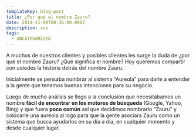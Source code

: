 ```yaml
---
templateKey: blog-post
title: ¿Por qué el nombre Zauru?
date: 2014-11-08T00:36:00.000Z
description: xxx
tags:
  - UNCATEGORIZED
---
```

A muchos de nuestros clientes y posibles clientes les surge la duda de ¿por qué el nombre Zauru? ¿Qué significa el nombre? Hoy queremos compartir con ustedes la historia detrás del nombre Zauru.



Inicialmente se pensaba nombrar al sistema “Aureola” para darle a entender a la gente que tenemos buenas intenciones para su negocio.



Luego de mucho análisis se llego a la conclusión que necesitábamos un nombre **fácil de encontrar en los motores de búsqueda** (Google, Yahoo, Bing) y que fuera **poco común** así que decidimos nombrarlo “Zauru” y colocarle una aureola al logo para que la gente asociara Zauru como un sistema que busca ayudarlos en su día a día, en cualquier momento y desde cualquier lugar.
